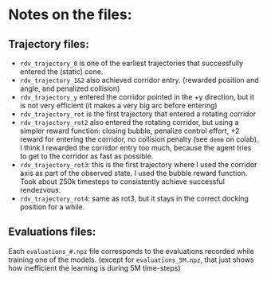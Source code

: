# Notes on the files:

## Trajectory files:
- `rdv_trajectory_0` is one of the earliest trajectories that successfully entered the (static) cone.
- `rdv_trajectory_1&2` also achieved corridor entry. (rewarded position and angle, and penalized collision)
- `rdv_trajectory_y` entered the corridor pointed in the +y direction, but it is not very efficient (it makes a very big arc before entering)
- `rdv_trajectory_rot` is the first trajectory that entered a rotating corridor
- `rdv_trajectory_rot2` also entered the rotating corridor, but using a simpler reward function: closing bubble, penalize control effort, +2 reward for entering the corridor, no collision penalty (see `demo` on colab). I think I rewarded the corridor entry too much, because the agent tries to get to the corridor as fast as possible.
- `rdv_trajectory_rot3`: this is the first trajectory where I used the corridor axis as part of the observed state. I used the bubble reward function. Took about 250k timesteps to consistently achieve successful rendezvous.
- `rdv_trajectory_rot4`: same as rot3, but it stays in the correct docking position for a while.

## Evaluations files:
Each `evaluations_#.npz` file corresponds to the evaluations recorded while training one of the models. (except for `evaluations_5M.npz`, that just shows how inefficient the learning is during 5M time-steps)